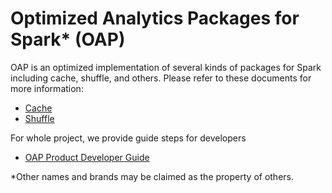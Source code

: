 # Optimized Analytics Packages for Spark\* (OAP)

OAP is an optimized implementation of several kinds of packages for Spark including cache, shuffle, and others. Please refer to these documents for more information:

* [Cache](./oap-cache/oap/README.md)
* [Shuffle](./oap-shuffle/README.md)

For whole project, we provide guide steps for developers

* [OAP Product Developer Guide](./docs/Developer-Guide.md)

\*Other names and brands may be claimed as the property of others.
